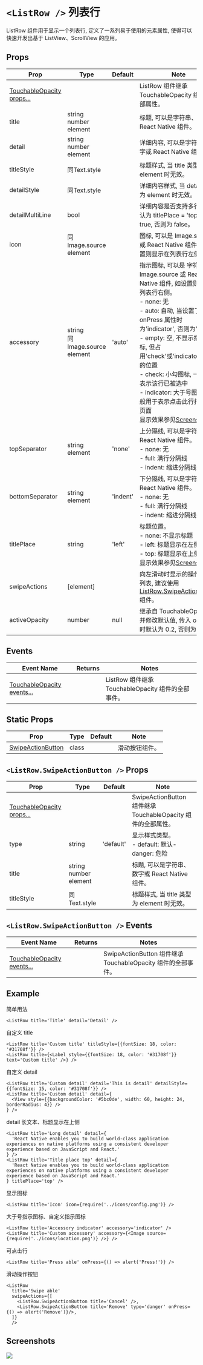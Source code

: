 # `<ListRow />` 列表行
ListRow 组件用于显示一个列表行, 定义了一系列易于使用的元素属性, 使得可以快速开发出基于 ListView、ScrollView 的应用。

## Props
| Prop | Type | Default | Note |
|---|---|---|---|
| [TouchableOpacity props...](https://facebook.github.io/react-native/docs/touchableopacity.html) |  |  | ListRow 组件继承 TouchableOpacity 组件的全部属性。
| title | string<br/>number<br/>element |  | 标题, 可以是字符串、数字或 React Native 组件。
| detail | string<br/>number<br/>element |  | 详细内容, 可以是字符串、数字或 React Native 组件。
| titleStyle | 同Text.style |  | 标题样式, 当 title 类型为 element 时无效。
| detailStyle | 同Text.style |  | 详细内容样式, 当 detail 类型为 element 时无效。
| detailMultiLine | bool |  | 详细内容是否支持多行，默认为 titlePlace = 'top' 时为 true, 否则为 false。
| icon | 同Image.source<br/>element |  | 图标, 可以是 Image.source 或 React Native 组件, 如设置则显示在列表行左侧。
| accessory | string<br/>同Image.source<br/>element | 'auto' | 指示图标, 可以是 字符串、Image.source 或 React Native 组件, 如设置则显示在列表行右侧。<br/>- none: 无<br/>- auto: 自动, 当设置了 onPress 属性时为'indicator', 否则为'none'<br/>- empty: 空, 不显示指示图标, 但占用'check'或'indicator'大小的位置<br/>- check: 小勾图标, 一般用于表示该行已被选中<br/>- indicator: 大于号图标, 一般用于表示点击此行打开新页面<br>显示效果参见[Screenshots](#screenshots)。
| topSeparator | string<br/>element | 'none' | 上分隔线, 可以是字符串或 React Native 组件。<br/>- none: 无<br/>- full: 满行分隔线<br/>- indent: 缩进分隔线
| bottomSeparator | string<br/>element | 'indent' | 下分隔线, 可以是字符串或 React Native 组件。<br/>- none: 无<br/>- full: 满行分隔线<br/>- indent: 缩进分隔线
| titlePlace | string | 'left' | 标题位置。<br/>- none: 不显示标题<br/>- left: 标题显示在左侧<br/>- top: 标题显示在上侧<br>显示效果参见[Screenshots](#screenshots)。
| swipeActions | [element] |  | 向左滑动时显示的操作按钮列表, 建议使用 [ListRow.SwipeActionButton](#listrowswipeactionbutton--props) 组件。
| activeOpacity | number | null | 继承自 TouchableOpacity 并修改默认值, 传入 onPress 时默认为 0.2, 否则为 1。

## Events
| Event Name | Returns | Notes |
|---|---|---|
| [TouchableOpacity events...](https://facebook.github.io/react-native/docs/touchableopacity.html) |  | ListRow 组件继承 TouchableOpacity 组件的全部事件。

## Static Props
| Prop | Type | Default | Note |
|---|---|---|---|
| [SwipeActionButton](#listrowswipeactionbutton--props) | class |  | 滑动按钮组件。

## `<ListRow.SwipeActionButton />` Props
| Prop | Type | Default | Note |
|---|---|---|---|
| [TouchableOpacity props...](https://facebook.github.io/react-native/docs/touchableopacity.html) |  |  | SwipeActionButton 组件继承 TouchableOpacity 组件的全部属性。
| type | string | 'default' | 显示样式类型。<br/>- default: 默认- danger: 危险
| title | string<br/>number<br/>element |  | 标题, 可以是字符串、数字或 React Native 组件。
| titleStyle | 同Text.style |  | 标题样式, 当 title 类型为 element 时无效。

## `<ListRow.SwipeActionButton />` Events
| Event Name | Returns | Notes |
|---|---|---|
| [TouchableOpacity events...](https://facebook.github.io/react-native/docs/touchableopacity.html) |  | SwipeActionButton 组件继承 TouchableOpacity 组件的全部事件。

<!--
## Methods
None.

## Static Methods
None.
-->

## Example
简单用法
```
<ListRow title='Title' detail='Detail' />
```

自定义 title
```
<ListRow title='Custom title' titleStyle={{fontSize: 18, color: '#31708f'}} />
<ListRow title={<Label style={{fontSize: 18, color: '#31708f'}} text='Custom title' />} />
```

自定义 detail
```
<ListRow title='Custom detail' detail='This is detail' detailStyle={{fontSize: 15, color: '#31708f'}} />
<ListRow title='Custom detail' detail={
  <View style={{backgroundColor: '#5bc0de', width: 60, height: 24, borderRadius: 4}} />
} />
```

detail 长文本、标题显示在上侧
```
<ListRow title='Long detail' detail={
  'React Native enables you to build world-class application experiences on native platforms using a consistent developer experience based on JavaScript and React.'
} />
<ListRow title='Title place top' detail={
  'React Native enables you to build world-class application experiences on native platforms using a consistent developer experience based on JavaScript and React.'
} titlePlace='top' />
```

显示图标
```
<ListRow title='Icon' icon={require('../icons/config.png')} />
```

大于号指示图标、自定义指示图标
```
<ListRow title='Accessory indicator' accessory='indicator' />
<ListRow title='Custom accessory' accessory={<Image source={require('../icons/location.png')} />} />
```

可点击行
```
<ListRow title='Press able' onPress={() => alert('Press!')} />
```

滑动操作按钮
```
<ListRow
  title='Swipe able'
  swipeActions={[
    <ListRow.SwipeActionButton title='Cancel' />,
    <ListRow.SwipeActionButton title='Remove' type='danger' onPress={() => alert('Remove')}/>,          
  ]}
  />
```

## Screenshots
![](https://github.com/rilyu/teaset/blob/master/screenshots/09-ListRow.png?raw=true)
